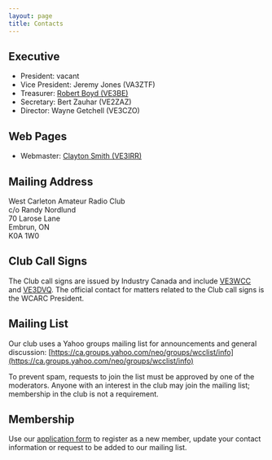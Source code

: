 ```yaml
---
layout: page
title: Contacts
---
```

## Executive
* President: vacant
* Vice President: Jeremy Jones (VA3ZTF)
* Treasurer: [Robert Boyd (VE3BE)](mailto:rwboyd@yahoo.com)
* Secretary: Bert Zauhar (VE2ZAZ)
* Director: Wayne Getchell (VE3CZO)

## Web Pages
* Webmaster: [Clayton Smith (VE3IRR)](mailto:argilo@gmail.com)

## Mailing Address
West Carleton Amateur Radio Club  
c/o Randy Nordlund  
70 Larose Lane  
Embrun, ON  
K0A 1W0

## Club Call Signs
The Club call signs are issued by Industry Canada and include
[VE3WCC](https://www.qrz.com/db/ve3wcc) and [VE3DVQ](https://www.qrz.com/db/ve3dvq).
The official contact for matters related to the Club call signs is the WCARC President.

## Mailing List
Our club uses a Yahoo groups mailing list for announcements and general discussion:
[https://ca.groups.yahoo.com/neo/groups/wcclist/info](https://ca.groups.yahoo.com/neo/groups/wcclist/info)

To prevent spam, requests to join the list must be approved by one of the moderators.
Anyone with an interest in the club may join the mailing list; membership in the club
is not a requirement.

## Membership

Use our [application form](application.html) to register as a new member, update
your contact information or request to be added to our mailing list.
